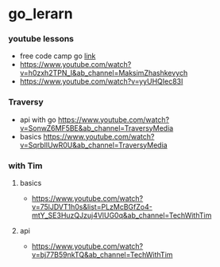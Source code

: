 # go_lerarn



### youtube lessons
  * free code camp go [link](https://www.youtube.com/watch?v=YS4e4q9oBaU&ab_channel=freeCodeCamp.org)
  * <https://www.youtube.com/watch?v=h0zxh2TPN_I&ab_channel=MaksimZhashkevych>
  * <https://www.youtube.com/watch?v=yyUHQIec83I>

### Traversy
* api with go https://www.youtube.com/watch?v=SonwZ6MF5BE&ab_channel=TraversyMedia
* basics https://www.youtube.com/watch?v=SqrbIlUwR0U&ab_channel=TraversyMedia 

### with Tim

1. basics

    * <https://www.youtube.com/watch?v=75lJDVT1h0s&list=PLzMcBGfZo4-mtY_SE3HuzQJzuj4VlUG0q&ab_channel=TechWithTim>

2. api

    * <https://www.youtube.com/watch?v=bj77B59nkTQ&ab_channel=TechWithTim>
